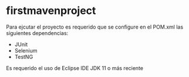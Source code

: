 # firstmavenproject

 Para ejcutar el proyecto es requerido que se configure en el POM.xml las siguientes dependencias:
- JUnit
- Selenium
- TestNG

Es requerido el uso de Eclipse IDE
JDK 11 o más reciente
